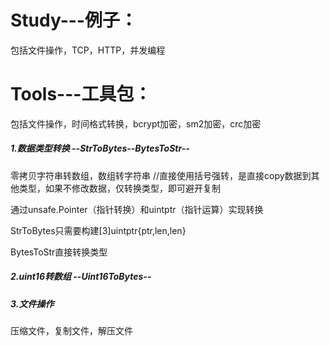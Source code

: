 # Study---例子：
包括文件操作，TCP，HTTP，并发编程
# Tools---工具包：
包括文件操作，时间格式转换，bcrypt加密，sm2加密，crc加密

##### 1.数据类型转换 --StrToBytes--BytesToStr--

零拷贝字符串转数组，数组转字符串
//直接使用括号强转，是直接copy数据到其他类型，如果不修改数据，仅转换类型，即可避开复制

通过unsafe.Pointer（指针转换）和uintptr（指针运算）实现转换

StrToBytes只需要构建[3]uintptr{ptr,len,len}

BytesToStr直接转换类型

##### 2.uint16转数组 --Uint16ToBytes--

##### 3.文件操作  

压缩文件，复制文件，解压文件